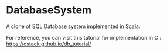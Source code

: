 # DatabaseSystem
A clone of SQL Database system implemented in Scala.

For reference, you can visit this tutorial for implementation in C : https://cstack.github.io/db_tutorial/
